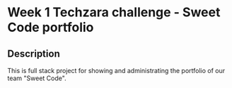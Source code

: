 # Week 1 Techzara challenge - Sweet Code portfolio

## Description

This is full stack project for showing and administrating the portfolio of our team "Sweet Code".
